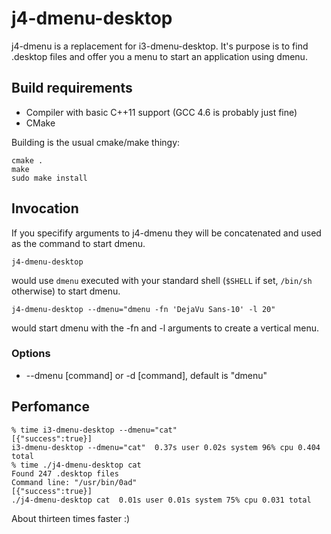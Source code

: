 # j4-dmenu-desktop

j4-dmenu is a replacement for i3-dmenu-desktop. It's purpose is to find .desktop files
and offer you a menu to start an application using dmenu.

## Build requirements

* Compiler with basic C++11 support (GCC 4.6 is probably just fine)
* CMake

Building is the usual cmake/make thingy:

    cmake .
    make
    sudo make install

## Invocation

If you specifify arguments to j4-dmenu they will be concatenated and used as the
command to start dmenu.

    j4-dmenu-desktop

would use `dmenu` executed with your standard shell (`$SHELL` if set, `/bin/sh` otherwise)
to start dmenu.

    j4-dmenu-desktop --dmenu="dmenu -fn 'DejaVu Sans-10' -l 20"

would start dmenu with the -fn and -l arguments to create a vertical menu.

### Options

* --dmenu [command] or -d [command], default is "dmenu"

## Perfomance

    % time i3-dmenu-desktop --dmenu="cat"
    [{"success":true}]
    i3-dmenu-desktop --dmenu="cat"  0.37s user 0.02s system 96% cpu 0.404 total
    % time ./j4-dmenu-desktop cat
    Found 247 .desktop files
    Command line: "/usr/bin/0ad"
    [{"success":true}]
    ./j4-dmenu-desktop cat  0.01s user 0.01s system 75% cpu 0.031 total

About thirteen times faster :)
